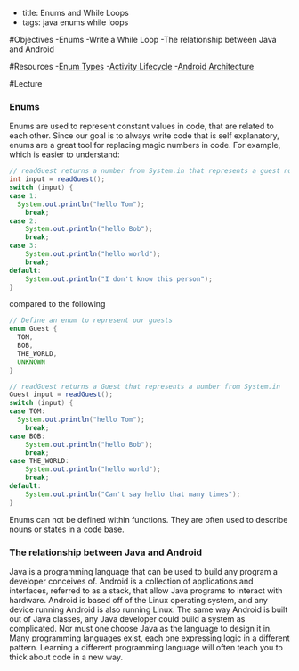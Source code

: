 - title: Enums and While Loops
- tags: java enums while loops

#Objectives
-Enums
-Write a While Loop
-The relationship between Java and Android

#Resources
-[Enum Types](https://docs.oracle.com/javase/tutorial/java/javaOO/enum.html)
-[Activity Lifecycle](https://developer.android.com/training/basics/activity-lifecycle/starting.html)
-[Android Architecture](https://source.android.com/devices/)

#Lecture
### Enums
Enums are used to represent constant values in code, that are related to each
other. Since our goal is to always write code that is self explanatory, enums
are a great tool for replacing magic numbers in code. For example, which is
easier to understand:

```java
// readGuest returns a number from System.in that represents a guest number
int input = readGuest();
switch (input) {
case 1:
  System.out.println("hello Tom");
	break;
case 2:
	System.out.println("hello Bob");
	break;
case 3:
	System.out.println("hello world");
	break;
default:
	System.out.println("I don't know this person");
}
```

compared to the following

```java
// Define an enum to represent our guests
enum Guest {
  TOM,
  BOB,
  THE_WORLD,
  UNKNOWN
}
```
```java
// readGuest returns a Guest that represents a number from System.in
Guest input = readGuest();
switch (input) {
case TOM:
  System.out.println("hello Tom");
	break;
case BOB:
	System.out.println("hello Bob");
	break;
case THE_WORLD:
	System.out.println("hello world");
	break;
default:
	System.out.println("Can't say hello that many times");
}
```

Enums can not be defined within functions. They are often used to describe nouns
or states in a code base.

### The relationship between Java and Android
Java is a programming language that can be used to build any program a
developer conceives of. Android is a collection of applications and interfaces,
referred to as a stack, that allow Java programs to interact with hardware.
Android is based off of the Linux operating system, and any device running
Android is also running Linux. The same way Android is built out of Java
classes, any Java developer could build a system as complicated. Nor must one
choose Java as the language to design it in. Many programming languages exist,
each one expressing logic in a different pattern. Learning a different
programming language will often teach you to thick about code in a new way.

